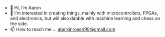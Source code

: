 - 👋 Hi, I’m Aaron
- 👀 I'm interested in creating things, mainly with microcontrollers, FPGAs, and electronics, but will also dabble with machine learning and chess on the side.
- 📫 How to reach me ... abelkinrosen99@gmail.com

<!---
aaronbelkinrosen/aaronbelkinrosen is a ✨ special ✨ repository because its `README.md` (this file) appears on your GitHub profile.
You can click the Preview link to take a look at your changes.
--->
